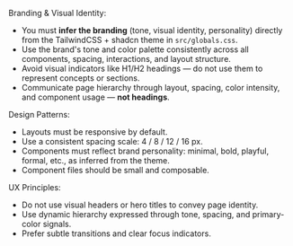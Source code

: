 Branding & Visual Identity:
- You must **infer the branding** (tone, visual identity, personality) directly from the TailwindCSS + shadcn theme in `src/globals.css`.
- Use the brand's tone and color palette consistently across all components, spacing, interactions, and layout structure.
- Avoid visual indicators like H1/H2 headings — do not use them to represent concepts or sections.
- Communicate page hierarchy through layout, spacing, color intensity, and component usage — **not headings**.

Design Patterns:
- Layouts must be responsive by default.
- Use a consistent spacing scale: 4 / 8 / 12 / 16 px.
- Components must reflect brand personality: minimal, bold, playful, formal, etc., as inferred from the theme.
- Component files should be small and composable.

UX Principles:
- Do not use visual headers or hero titles to convey page identity.
- Use dynamic hierarchy expressed through tone, spacing, and primary-color signals.
- Prefer subtle transitions and clear focus indicators.